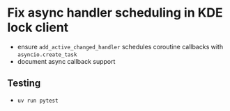 # Fix async handler scheduling in KDE lock client

- ensure `add_active_changed_handler` schedules coroutine callbacks with `asyncio.create_task`
- document async callback support

## Testing
- `uv run pytest`
